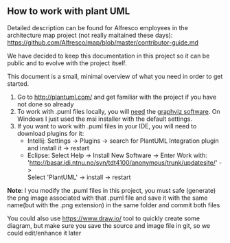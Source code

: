 ## How to work with plant UML

Detailed description can be found for Alfresco employees in the architecture map project (not really maitained these days): 
https://github.com/Alfresco/map/blob/master/contributor-guide.md

We have decided to keep this documentation in this project so it can be public and to evolve with the project itself.

This document is a small, minimal overview of what you need in order to get started.

1. Go to http://plantuml.com/ and get familiar with the project if you have not done so already
2. To work with .puml files locally, you will [need](http://plantuml.com/graphviz-dot) the [graphviz software](https://www.graphviz.org/download/). 
On Windows I just used the msi installer with the default settings.
3. If you want to work with .puml files in your IDE, you will need to download plugins for it:
   * Intellij: Settings -> Plugins -> search for PlantUML Integration plugin and install it -> restart
   * Eclipse:  Select Help -> Install New Software -> Enter Work with: 'http://basar.idi.ntnu.no/svn/tdt4100/anonymous/trunk/updatesite/' ->  
   Select 'PlantUML' -> install -> restart

**Note**: I you modify the .puml files in this project, you must safe (generate) the png image associated with that .puml file 
and save it with the same name(but with the .png extension) in the same folder and commit both files

You could also use https://www.draw.io/ tool to quickly create some diagram, but make sure you save the source and image file 
in git, so we could edit/enhance it later